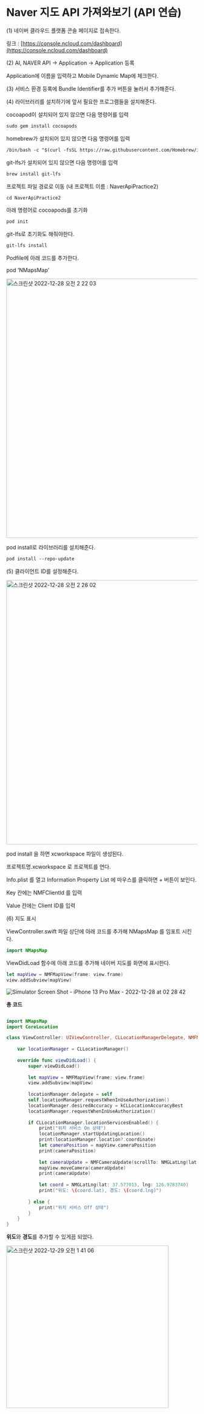 Naver 지도 API 가져와보기 (API 연습)
========

(1) 네이버 클라우드 플랫폼 콘솔 페이지로 접속한다.

링크 :  [https://console.ncloud.com/dashboard](https://console.ncloud.com/dashboard)

(2) AI, NAVER API → Application → Application 등록

Application에 이름을 입력하고 Mobile Dynamic Map에 체크한다.

(3) 서비스 환경 등록에 Bundle Identifier를 추가 버튼을 눌러서 추가해준다.

(4) 라이브러리를 설치하기에 앞서 필요한 프로그램들을 설치해준다. 

cocoapod이 설치되어 있지 않으면 다음 명령어를 입력

```xml
sudo gem install cocoapods
```

homebrew가 설치되어 있지 않으면 다음 명령어를 입력 

```xml
/bin/bash -c "$(curl -fsSL https://raw.githubusercontent.com/Homebrew/install/master/install.sh)"
```

git-lfs가 설치되어 있지 않으면 다음 명령어를 입력

```xml
brew install git-lfs
```

프로젝트 파일 경로로 이동 (내 프로젝트 이름 :  NaverApiPractice2)

```xml
cd NaverApiPractice2
```

아래 명령어로 cocoapods를 초기화 

```xml
pod init 
```

git-lfs로 초기화도 해줘야한다.

```xml
git-lfs install 
```

Podfile에 아래 코드를 추가한다. 

pod ‘NMapsMap’

<img width="682" alt="스크린샷 2022-12-28 오전 2 22 03" src="https://user-images.githubusercontent.com/99719661/209844262-38dd1038-5ac5-4dfd-a22b-d79074abcc9b.png">

pod install로 라이브러리를 설치해준다. 

```xml
pod install --repo-update
```

(5) 클라이언트 ID를 설정해준다. 

<img width="695" alt="스크린샷 2022-12-28 오전 2 26 02" src="https://user-images.githubusercontent.com/99719661/209844586-7e3628c5-5c33-449b-9a1a-43d5e48d506c.png">

pod install 을 하면 xcworkspace 파일이 생성된다.

프로젝트명.xcworkspace 로 프로젝트를 연다.

Info.plist 를 열고 Information Property List 에 마우스를 클릭하면 + 버튼이 보인다.



Key 칸에는 NMFClientld 를 입력




Value 칸에는 Client ID를 입력 

(6) 지도 표시 

ViewController.swift 파일 상단에 아래 코드를 추가해 NMapsMap 를 임포트 시킨다. 

```swift
import NMapsMap
```

ViewDidLoad 함수에 아래 코드를 추가해 네이버 지도를 화면에 표시한다.

```swift
let mapView = NMFMapView(frame: view.frame)
view.addSubview(mapView)
```

![Simulator Screen Shot - iPhone 13 Pro Max - 2022-12-28 at 02 28 42](https://user-images.githubusercontent.com/99719661/209844361-2190d1f2-57da-489f-a4e5-80ab6245b4ef.png)

**총 코드** 

```swift 

import NMapsMap
import CoreLocation

class ViewController: UIViewController, CLLocationManagerDelegate, NMFMapViewCameraDelegate {
    
    var locationManager = CLLocationManager()
    
    override func viewDidLoad() {
        super.viewDidLoad()
        
        let mapView = NMFMapView(frame: view.frame)
        view.addSubview(mapView)
        
        locationManager.delegate = self
        self.locationManager.requestWhenInUseAuthorization()
        locationManager.desiredAccuracy = kCLLocationAccuracyBest
        locationManager.requestWhenInUseAuthorization()
        
        if CLLocationManager.locationServicesEnabled() {
            print("위치 서비스 On 상태")
            locationManager.startUpdatingLocation()
            print(locationManager.location?.coordinate)
            let cameraPosition = mapView.cameraPosition
            print(cameraPosition)
            
            let cameraUpdate = NMFCameraUpdate(scrollTo: NMGLatLng(lat: 37.5666102, lng: 126.9783881))
            mapView.moveCamera(cameraUpdate)
            print(cameraUpdate)
            
            let coord = NMGLatLng(lat: 37.577013, lng: 126.9783740)
            print("위도: \(coord.lat), 경도: \(coord.lng)")
            
        } else {
            print("위치 서비스 Off 상태")
        }
    }
}

```

**위도**와 **경도**를 추가할 수 있게끔 되었다.

<img width="427" alt="스크린샷 2022-12-29 오전 1 41 06" src="https://user-images.githubusercontent.com/99719661/209844472-f9b202ad-4e3f-461c-a4b0-6537a9fb3cd8.png">




